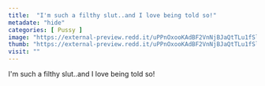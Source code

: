 ```yaml
---
title:  "I'm such a filthy slut..and I love being told so!"
metadate: "hide"
categories: [ Pussy ]
image: "https://external-preview.redd.it/uPPnOxooKAdBF2VnNjBJaQtTLu1fSlAg75Xqb1HLLRI.jpg?auto=webp&s=364a9aa0ac12f308710d56c6c214aad80c0fbf91"
thumb: "https://external-preview.redd.it/uPPnOxooKAdBF2VnNjBJaQtTLu1fSlAg75Xqb1HLLRI.jpg?width=1080&crop=smart&auto=webp&s=180f9cf2d2640fe5893754e05103b7eecc48ded0"
visit: ""
---
```

I'm such a filthy slut..and I love being told so!
